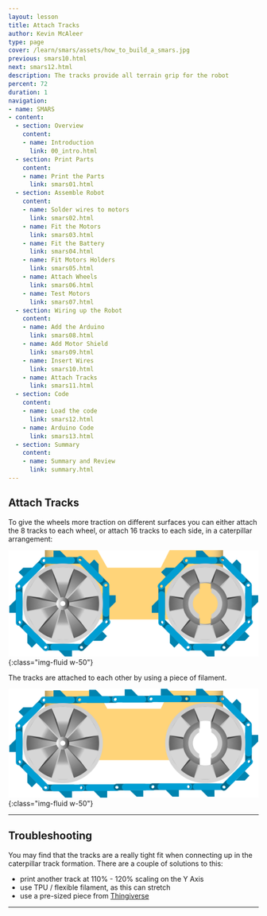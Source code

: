 ```yaml
---
layout: lesson
title: Attach Tracks
author: Kevin McAleer
type: page
cover: /learn/smars/assets/how_to_build_a_smars.jpg
previous: smars10.html
next: smars12.html
description: The tracks provide all terrain grip for the robot
percent: 72
duration: 1
navigation:
- name: SMARS
- content:
  - section: Overview
    content:
    - name: Introduction
      link: 00_intro.html
  - section: Print Parts
    content:
    - name: Print the Parts
      link: smars01.html
  - section: Assemble Robot
    content:
    - name: Solder wires to motors
      link: smars02.html
    - name: Fit the Motors
      link: smars03.html
    - name: Fit the Battery
      link: smars04.html
    - name: Fit Motors Holders
      link: smars05.html
    - name: Attach Wheels
      link: smars06.html
    - name: Test Motors
      link: smars07.html
  - section: Wiring up the Robot
    content:
    - name: Add the Arduino
      link: smars08.html
    - name: Add Motor Shield
      link: smars09.html
    - name: Insert Wires
      link: smars10.html
    - name: Attach Tracks
      link: smars11.html
  - section: Code
    content:
    - name: Load the code
      link: smars12.html
    - name: Arduino Code
      link: smars13.html
  - section: Summary
    content:
    - name: Summary and Review
      link: summary.html
---
```



## Attach Tracks

To give the wheels more traction on different surfaces you can either attach the 8 tracks to each wheel, or attach 16 tracks to each side, in a caterpillar arrangement:

![caterpillar tracks](assets/tracks.png){:class="img-fluid w-50"}

The tracks are attached to each other by using a piece of filament.

![Tracks](assets/caterpillar_tracks.png){:class="img-fluid w-50"}

---

## Troubleshooting

You may find that the tracks are a really tight fit when connecting up in the caterpillar track formation. There are a couple of solutions to this:

* print another track at 110% - 120% scaling on the Y Axis
* use TPU / flexible filament, as this can stretch
* use a pre-sized piece from [Thingiverse](https://www.thingiverse.com/thing:3195991)

---
